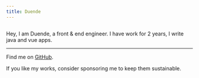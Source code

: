 ```yaml
---
title: Duende
---
```


<script setup lang="ts">
import avatar from '~/assets/avatar2.jpg' 
</script>

<p align="center">
<img :src="avatar" rounded-full w-80px h-80px/>
</p>

Hey, I am Duende, a front & end engineer. I have work for 2 years, I write java
and vue apps.

***

Find me on [GitHub](https://github.com/dudiii).

If you like my works, consider sponsoring me to keep them sustainable.

